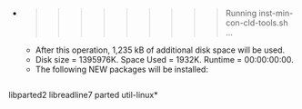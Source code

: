 * >>>>>>>>> Running inst-min-con-cld-tools.sh ...
  * After this operation, 1,235 kB of additional disk space will be used.
  * Disk size = 1395976K. Space Used = 1932K. Runtime = 00:00:00:00.
  * The following NEW packages will be installed:
  ```bash
libparted2 libreadline7 parted util-linux*
  ```
